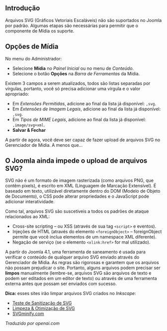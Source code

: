 <!-- Filename: J4.x:Media:_Uploading_SVG_files / Display title: Fazendo upload de arquivos SVG -->

## Introdução

Arquivos SVG (Gráficos Vetoriais Escaláveis) não são suportados no Joomla por padrão. Algumas etapas são necessárias para permitir que o componente de Mídia os suporte.

## Opções de Mídia

No menu do Administrador:

* Selecione **Mídia** no *Painel Inicial* ou no menu de *Conteúdo*.
* Selecione o botão **Opções** na *Barra de Ferramentas* da Mídia.

Existem 3 campos a serem atualizados, todos são listas separadas por vírgulas, portanto, você só precisa adicionar uma vírgula e o valor apropriado:

- Em *Extensões Permitidas*, adicione ao final da lista já disponível: `,svg`.
- Em *Extensões de Imagem Legais*, adicione ao final da lista já disponível: `,svg`.
- Em *Tipos de MIME Legais*, adicione ao final da lista já disponível: `,image/svg+xml`.
- **Salvar & Fechar**

A partir de agora, você deve ser capaz de fazer upload de arquivos SVG no Gerenciador de Mídia. A menos que...

## O Joomla ainda impede o upload de arquivos SVG?

SVG não é um formato de imagem rasterizada (como arquivos PNG, que contêm pixels), é escrito em XML (Linguagem de Marcação Extensível). É baseado em texto, utilizável diretamente dentro do DOM (Modelo de Objeto de Documento), o CSS pode alterar propriedades e o JavaScript pode adicionar interatividade.

Como tal, arquivos SVG são suscetíveis a todos os padrões de ataque relacionados ao XML:

- Cross-site scripting – ou XSS (através de sua tag `<script>` e eventos).
- Injeções de HTML (através do elemento `<foreignObject>` – foreignObject permite que você inclua elementos de um namespace XML diferente).
- Negação de serviço (se o elemento `<xlink:href>` for mal utilizado).

A partir do Joomla 4.1, uma ferramenta de saneamento é usada para verificar o conteúdo de qualquer arquivo SVG enviado através do Gerenciador de Mídia. As regras são rigorosas e garantem que os arquivos não possam prejudicar o site. Portanto, alguns arquivos podem precisar ser **limpos** manualmente (lembre-se, arquivos SVG são arquivos de texto e podem ser editados em um editor de texto) ou através de uma ferramenta externa antes que possam ser enviados com sucesso.

**Dica:** esses sites irão limpar arquivos SVG criados no *Inkscape*:

* [Teste de Sanitização de SVG](https://svg.enshrined.co.uk/)
* [Limpeza & Otimização de SVG](https://iconly.io/tools/svg-cleaner)
* [SVGminify.com](https://www.svgminify.com/)

*Traduzido por openai.com*

